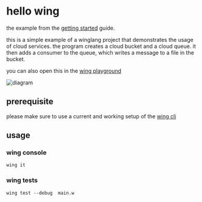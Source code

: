 # hello wing

the example from the [getting started](https://docs.winglang.io/getting-started/hello) guide.

this is a simple example of a winglang project that demonstrates the usage of cloud services. the program creates a cloud bucket and a cloud queue. it then adds a consumer to the queue, which writes a message to a file in the bucket.

you can also open this in the [wing playground](https://play.winglang.io/?code=ynjpbmcgy2xvdwq7dqoncmxldcbidwnrzxqgpsbuzxcgy2xvdwquqnvja2v0kck7dqpszxqgcxvldwugpsbuzxcgy2xvdwquuxvldwuoktsncg0kcxvldwuuywrkq29uc3vtzxioaw5mbglnahqgkg1lc3nhz2u6ihn0cikgpt4gew0kicbidwnrzxquchv0kcj3aw5nlnr4dcisicjizwxsbywgjhttzxnzywdlfsipow0kfsk7)

![diagram](./diagram.png)

## prerequisite

please make sure to use a current and working setup of the [wing cli](https://docs.winglang.io/getting-started/installation)

## usage

### wing console

```
wing it
```

### wing tests

```
wing test --debug  main.w
```
